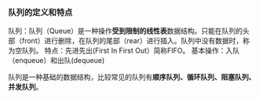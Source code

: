 ### 队列的定义和特点

队列：队列（Queue）是一种操作**受到限制的线性表**数据结构。只能在队列的头部（front）进行删除，在队列的尾部（rear）进行插入。队列中没有数据时，称为空队列。
特点：先进先出(First In First Out）简称FIFO。
基本操作：入队（enqueue）和出队(dequeue)

队列是一种基础的数据结构，比较常见的队列有**顺序队列、循环队列、阻塞队列、并发队列**。